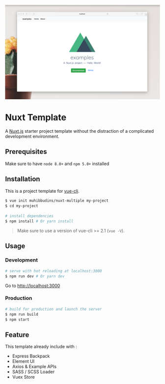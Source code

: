![Preview](preview.png)

# Nuxt Template

A [Nuxt.js](https://github.com/nuxt/nuxt.js) starter project template without the distraction of a complicated development environment.

## Prerequisites

Make sure to have `node 8.0+` and `npm 5.0+` installed

## Installation

This is a project template for [vue-cli](https://github.com/vuejs/vue-cli).

``` bash
$ vue init muhibbudins/nuxt-multiple my-project  
$ cd my-project

# install dependencies
$ npm install # Or yarn install
```

> Make sure to use a version of vue-cli >= 2.1 (`vue -V`).

## Usage

### Development

``` bash
# serve with hot reloading at localhost:3000
$ npm run dev # Or yarn dev
```

Go to [http://localhost:3000](http://localhost:3000)

### Production

``` bash
# build for production and launch the server
$ npm run build
$ npm start
```

## Feature

This template already include with :

- Express Backpack
- Element UI
- Axios & Example APIs
- SASS / SCSS Loader
- Vuex Store
